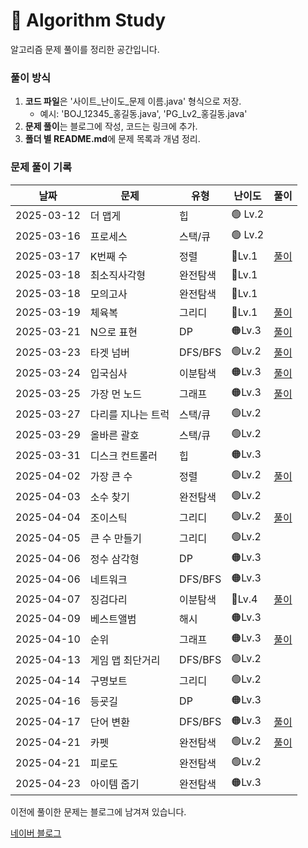# 📌 Algorithm Study

알고리즘 문제 풀이를 정리한 공간입니다.



### 풀이 방식
1. **코드 파일**은 '사이트_난이도_문제 이름.java' 형식으로 저장.
    - 예시: 'BOJ_12345_홍길동.java', 'PG_Lv2_홍길동.java'
2. **문제 풀이**는 블로그에 작성, 코드는 링크에 추가.
3. **폴더 별 README.md**에 문제 목록과 개념 정리.

### 문제 풀이 기록

| 날짜         | 문제        | 유형     | 난이도     | 풀이                                                |
|------------|-----------|--------|---------|---------------------------------------------------|
| 2025-03-12 | 더 맵게      | 힙      | 🟢 Lv.2 |                                                   |
| 2025-03-16 | 프로세스      | 스택/큐   | 🟢 Lv.2 |                                                   |
| 2025-03-17 | K번째 수     | 정렬     | 🔵Lv.1  | [풀이](https://blog.naver.com/gamakk2/223799781209) |
| 2025-03-18 | 최소직사각형    | 완전탐색   | 🔵Lv.1  |                                                   |
| 2025-03-18 | 모의고사      | 완전탐색   | 🔵Lv.1  |                                                   |
| 2025-03-19 | 체육복       | 그리디    | 🔵Lv.1  | [풀이](https://blog.naver.com/gamakk2/223802861543) |
| 2025-03-21 | N으로 표현    | DP     | 🟠Lv.3  | [풀이](https://blog.naver.com/gamakk2/223805073009) |
| 2025-03-23 | 타겟 넘버     | DFS/BFS | 🟢Lv.2  | [풀이](https://blog.naver.com/gamakk2/223806408314) |
| 2025-03-24 | 입국심사      | 이분탐색   | 🟠Lv.3  | [풀이](https://blog.naver.com/gamakk2/223808371758) |
| 2025-03-25 | 가장 먼 노드   | 그래프    | 🟠Lv.3  | [풀이](https://blog.naver.com/gamakk2/223809854243) |
| 2025-03-27 | 다리를 지나는 트럭 | 스택/큐   | 🟢Lv.2  |                                                   |
| 2025-03-29 | 올바른 괄호    | 스택/큐   | 🟢Lv.2  |                                                   |
| 2025-03-31 | 디스크 컨트롤러  | 힙      | 🟠Lv.3  |                                                   |
| 2025-04-02 | 가장 큰 수    | 정렬     | 🟢Lv.2  | [풀이](https://blog.naver.com/gamakk2/223819506024) |
| 2025-04-03 | 소수 찾기     | 완전탐색   | 🟢Lv.2  |                                                   |
| 2025-04-04 | 조이스틱      | 그리디    | 🟢Lv.2  | [풀이](https://blog.naver.com/gamakk2/223823165881) |
| 2025-04-05 | 큰 수 만들기   | 그리디    | 🟢Lv.2  |                                                   |
| 2025-04-06 | 정수 삼각형    | DP     | 🟠Lv.3  |                                                   |
| 2025-04-06 | 네트워크      | DFS/BFS | 🟠Lv.3  |                                                   |
| 2025-04-07 | 징검다리      | 이분탐색   | 🔴Lv.4  | [풀이](https://blog.naver.com/gamakk2/223825584515) |
| 2025-04-09 | 베스트앨범     | 해시     | 🟠Lv.3  |                                                   |
| 2025-04-10 | 순위        | 그래프    | 🟠Lv.3  | [풀이]()                                            |
| 2025-04-13 | 게임 맵 최단거리 | DFS/BFS | 🟢Lv.2  |                                                   |
| 2025-04-14 | 구명보트      | 그리디    | 🟢Lv.2  |                                                   |
| 2025-04-16 | 등굣길       | DP     | 🟠Lv.3  |                                                   |
| 2025-04-17 | 단어 변환     | DFS/BFS | 🟠Lv.3  | [풀이](https://blog.naver.com/gamakk2/223838220484) |
| 2025-04-21 | 카펫        | 완전탐색   | 🟢Lv.2  | [풀이](https://blog.naver.com/gamakk2/223841804550) |
| 2025-04-21 | 피로도       | 완전탐색   | 🟢Lv.2  |  |
| 2025-04-23 | 아이템 줍기    | 완전탐색   | 🟠Lv.3  |  |

이전에 풀이한 문제는 블로그에 남겨져 있습니다.

[네이버 블로그](https://blog.naver.com/gamakk2/223793678530)
